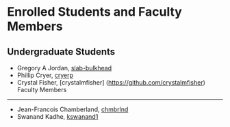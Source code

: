 Enrolled Students and Faculty Members
=====================================


Undergraduate Students
----------------------

* Gregory A Jordan, [slab-bulkhead](https://github.com/slab-bulkhead)
* Phillip Cryer, [cryerp](https://github.com/cryerp)
* Crystal Fisher, [crystalmfisher] (https://github.com/crystalmfisher)
Faculty Members
---------------

* Jean-Francois Chamberland, [chmbrlnd](https://github.com/chmbrlnd)
* Swanand Kadhe, [kswanand1](https://github.com/Swanand-Kadhe)


